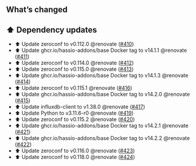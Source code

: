 ## What’s changed

## ⬆️ Dependency updates

- ⬆️ Update zeroconf to v0.112.0 @renovate ([#410](https://github.com/hassio-addons/addon-glances/pull/410))
- ⬆️ Update ghcr.io/hassio-addons/base Docker tag to v14.1.1 @renovate ([#411](https://github.com/hassio-addons/addon-glances/pull/411))
- ⬆️ Update zeroconf to v0.114.0 @renovate ([#412](https://github.com/hassio-addons/addon-glances/pull/412))
- ⬆️ Update zeroconf to v0.115.0 @renovate ([#413](https://github.com/hassio-addons/addon-glances/pull/413))
- ⬆️ Update ghcr.io/hassio-addons/base Docker tag to v14.1.3 @renovate ([#414](https://github.com/hassio-addons/addon-glances/pull/414))
- ⬆️ Update zeroconf to v0.115.1 @renovate ([#416](https://github.com/hassio-addons/addon-glances/pull/416))
- ⬆️ Update ghcr.io/hassio-addons/base Docker tag to v14.2.0 @renovate ([#415](https://github.com/hassio-addons/addon-glances/pull/415))
- ⬆️ Update influxdb-client to v1.38.0 @renovate ([#417](https://github.com/hassio-addons/addon-glances/pull/417))
- ⬆️ Update Python to v3.11.6-r0 @renovate ([#419](https://github.com/hassio-addons/addon-glances/pull/419))
- ⬆️ Update zeroconf to v0.115.2 @renovate ([#420](https://github.com/hassio-addons/addon-glances/pull/420))
- ⬆️ Update ghcr.io/hassio-addons/base Docker tag to v14.2.1 @renovate ([#421](https://github.com/hassio-addons/addon-glances/pull/421))
- ⬆️ Update ghcr.io/hassio-addons/base Docker tag to v14.2.2 @renovate ([#422](https://github.com/hassio-addons/addon-glances/pull/422))
- ⬆️ Update zeroconf to v0.116.0 @renovate ([#423](https://github.com/hassio-addons/addon-glances/pull/423))
- ⬆️ Update zeroconf to v0.118.0 @renovate ([#424](https://github.com/hassio-addons/addon-glances/pull/424))
